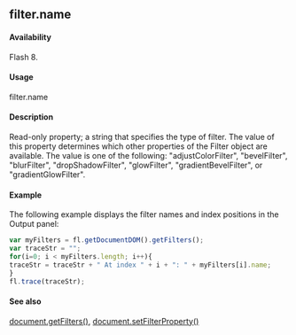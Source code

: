 ## filter.name

#### Availability

Flash 8.

#### Usage

filter.name

#### Description

Read-only property; a string that specifies the type of filter. The value of this property determines which other properties of the Filter object are available. The value is one of the following: "adjustColorFilter", "bevelFilter", "blurFilter", "dropShadowFilter", "glowFilter", "gradientBevelFilter", or "gradientGlowFilter".

#### Example

The following example displays the filter names and index positions in the Output panel:
```javascript
var myFilters = fl.getDocumentDOM().getFilters();
var traceStr = "";
for(i=0; i < myFilters.length; i++){
traceStr = traceStr + " At index " + i + ": " + myFilters[i].name;
}
fl.trace(traceStr); 

```
#### See also

[document.getFilters()](../Document_object/docume79.md), [document.setFilterProperty()](../Document_object/docum520.md)
